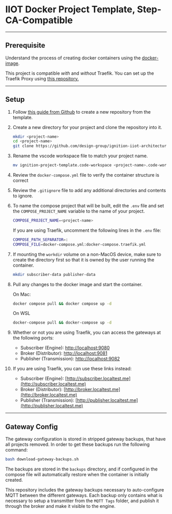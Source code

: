 # IIOT Docker Project Template, Step-CA-Compatible

___

## Prerequisite

Understand the process of creating docker containers using the [docker-image](https://github.com/design-group/ignition-docker).

This project is compatible *with* and *without* Traefik. You can set up the Traefik Proxy using [this repository.](https://github.com/design-group/traefik-proxy)

___

## Setup

1. Follow [this guide from Github](https://docs.github.com/en/repositories/creating-and-managing-repositories/creating-a-repository-from-a-template) to create a new repository from the template.
2. Create a new directory for your project and clone the repository into it.

    ```sh
    mkdir <project-name>
    cd <project-name>
    git clone https://github.com/design-group/ignition-iiot-architecture-template.git .
    ```

3. Rename the vscode workspace file to match your project name.

    ```sh
    mv ignition-project-template.code-workspace <project-name>.code-workspace
    ```

4. Review the `docker-compose.yml` file to verify the container structure is correct
5. Review the `.gitignore` file to add any
   additional directories and contents to ignore.
6. To name the compose project that will be built, edit the `.env` file and set the `COMPOSE_PROJECT_NAME` variable to the name of your project.

	```sh
	COMPOSE_PROJECT_NAME=<project-name>
	```

	If you are using Traefik, uncomment the following lines in the `.env` file:

	```sh
	COMPOSE_PATH_SEPARATOR=:
	COMPOSE_FILE=docker-compose.yml:docker-compose.traefik.yml
 	```
 
7. If mounting the `workdir` volume on a non-MacOS device, make sure to create the directory first so that it is owned by the user running the container.

	```sh
	mkdir subscriber-data publisher-data
	```

8. Pull any changes to the docker image and start the container.
      
    On Mac:
    
	```sh
    docker compose pull && docker compose up -d
    ```
    
	On WSL
    
	```sh
    docker-compose pull && docker-compose up -d
    ```

9. Whether or not you are using Traefik, you can access the gateways at the following ports:	
	- Subscriber (Engine): [http://localhost:9080](http://localhost:9080)
	- Broker (Distributor): [http://localhost:9081](http://localhost:9081)
  	- Publisher (Transmission): [http://localhost:9082](http://localhost:9082)

10. If you are using Traefik, you can use these links instead:
	- Subscriber (Engine): [http://subscriber.localtest.me](http://subscriber.localtest.me)
  	- Broker (Distributor): [http://broker.localtest.me](http://broker.localtest.me)
	- Publisher (Transmission): [http://publisher.localtest.me](http://publisher.localtest.me)

___

## Gateway Config

The gateway configuration is stored in stripped gateway backups, that have all projects removed. In order to get these backups run the following command:

```sh
bash download-gateway-backups.sh
```

The backups are stored in the `backups` directory, and if configured in the compose file will automatically restore when the container is initially created. 

This repository includes the gateway backups necessary to auto-configure MQTT between the different gateways. Each backup only contains what is necessary to setup a transmitter from the `MQTT Tags` folder, and publish it through the broker and make it visible to the engine.
